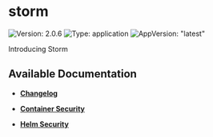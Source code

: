 # storm

![Version: 2.0.6](https://img.shields.io/badge/Version-2.0.6-informational?style=flat-square) ![Type: application](https://img.shields.io/badge/Type-application-informational?style=flat-square) ![AppVersion: "latest"](https://img.shields.io/badge/AppVersion-"latest"-informational?style=flat-square)

Introducing Storm

## Available Documentation

- [**Changelog**](CHANGELOG)

- [**Container Security**](container-security)

- [**Helm Security**](helm-security)

